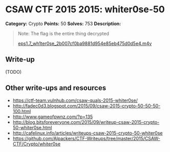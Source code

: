 # CSAW CTF 2015 2015: whiter0se-50

**Category:** Crypto
**Points:** 50
**Solves:** 753
**Description:**

> Note: The flag is the entire thing decrypted
>
> [eps1.7_wh1ter0se_2b007cf0ba9881d954e85eb475d0d5e4.m4v](eps1.7_wh1ter0se_2b007cf0ba9881d954e85eb475d0d5e4.m4v)


## Write-up

(TODO)

## Other write-ups and resources

* <https://ctf-team.vulnhub.com/csaw-quals-2015-whiter0se/>
* <http://fadec0d3.blogspot.com/2015/09/csaw-2015-crypto-50-50-50-100.html>
* <http://www.gameofpwnz.com/?p=135>
* <http://blog.bitsforeveryone.com/2015/09/writeup-csaw-2015-crypto-50-whiter0se.html>
* <http://cafelinux.info/articles/writeups-csaw-2015-crypto-50-whiter0se>
* <https://github.com/Alpackers/CTF-Writeups/tree/master/2015/CSAW-CTF/Crypto/whiter0se>
